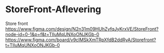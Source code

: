 # StoreFront-Aflevering
Store front
https://www.figma.com/design/N2n31m09HUhZyfqJyKrxVE/StoreFront?node-id=0-1&p=f&t=TIluMqUNXoONJKGb-0
https://www.figma.com/board/v9clMSkXmTRpXfdB2ddRyA/Storefront?t=TIluMqUNXoONJKGb-0
